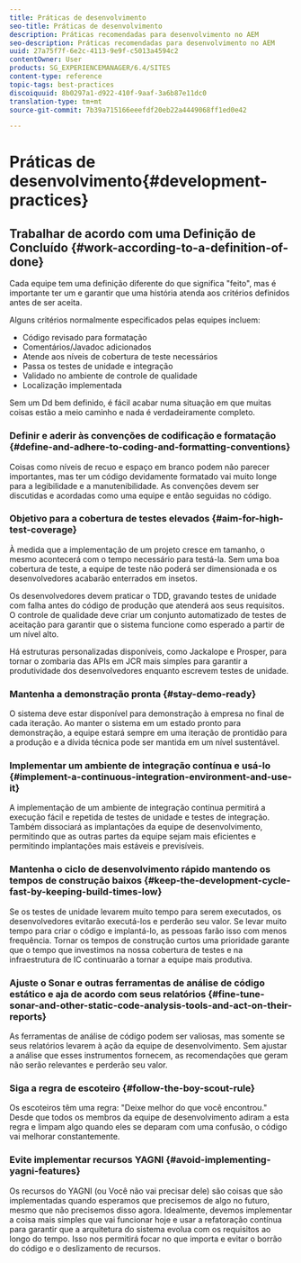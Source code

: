 ```yaml
---
title: Práticas de desenvolvimento
seo-title: Práticas de desenvolvimento
description: Práticas recomendadas para desenvolvimento no AEM
seo-description: Práticas recomendadas para desenvolvimento no AEM
uuid: 27a75f7f-6e2c-4113-9e9f-c5013a4594c2
contentOwner: User
products: SG_EXPERIENCEMANAGER/6.4/SITES
content-type: reference
topic-tags: best-practices
discoiquuid: 8b0297a1-d922-410f-9aaf-3a6b87e11dc0
translation-type: tm+mt
source-git-commit: 7b39a715166eeefdf20eb22a4449068ff1ed0e42

---
```



# Práticas de desenvolvimento{#development-practices}

## Trabalhar de acordo com uma Definição de Concluído {#work-according-to-a-definition-of-done}

Cada equipe tem uma definição diferente do que significa &quot;feito&quot;, mas é importante ter um e garantir que uma história atenda aos critérios definidos antes de ser aceita.

Alguns critérios normalmente especificados pelas equipes incluem:

* Código revisado para formatação
* Comentários/Javadoc adicionados
* Atende aos níveis de cobertura de teste necessários
* Passa os testes de unidade e integração
* Validado no ambiente de controle de qualidade
* Localização implementada

Sem um Dd bem definido, é fácil acabar numa situação em que muitas coisas estão a meio caminho e nada é verdadeiramente completo.

### Definir e aderir às convenções de codificação e formatação {#define-and-adhere-to-coding-and-formatting-conventions}

Coisas como níveis de recuo e espaço em branco podem não parecer importantes, mas ter um código devidamente formatado vai muito longe para a legibilidade e a manutenibilidade. As convenções devem ser discutidas e acordadas como uma equipe e então seguidas no código.

### Objetivo para a cobertura de testes elevados {#aim-for-high-test-coverage}

À medida que a implementação de um projeto cresce em tamanho, o mesmo acontecerá com o tempo necessário para testá-la. Sem uma boa cobertura de teste, a equipe de teste não poderá ser dimensionada e os desenvolvedores acabarão enterrados em insetos.

Os desenvolvedores devem praticar o TDD, gravando testes de unidade com falha antes do código de produção que atenderá aos seus requisitos. O controle de qualidade deve criar um conjunto automatizado de testes de aceitação para garantir que o sistema funcione como esperado a partir de um nível alto.

Há estruturas personalizadas disponíveis, como Jackalope e Prosper, para tornar o zombaria das APIs em JCR mais simples para garantir a produtividade dos desenvolvedores enquanto escrevem testes de unidade.

### Mantenha a demonstração pronta {#stay-demo-ready}

O sistema deve estar disponível para demonstração à empresa no final de cada iteração. Ao manter o sistema em um estado pronto para demonstração, a equipe estará sempre em uma iteração de prontidão para a produção e a dívida técnica pode ser mantida em um nível sustentável.

### Implementar um ambiente de integração contínua e usá-lo {#implement-a-continuous-integration-environment-and-use-it}

A implementação de um ambiente de integração contínua permitirá a execução fácil e repetida de testes de unidade e testes de integração. Também dissociará as implantações da equipe de desenvolvimento, permitindo que as outras partes da equipe sejam mais eficientes e permitindo implantações mais estáveis e previsíveis.

### Mantenha o ciclo de desenvolvimento rápido mantendo os tempos de construção baixos {#keep-the-development-cycle-fast-by-keeping-build-times-low}

Se os testes de unidade levarem muito tempo para serem executados, os desenvolvedores evitarão executá-los e perderão seu valor. Se levar muito tempo para criar o código e implantá-lo, as pessoas farão isso com menos frequência. Tornar os tempos de construção curtos uma prioridade garante que o tempo que investimos na nossa cobertura de testes e na infraestrutura de IC continuarão a tornar a equipe mais produtiva.

### Ajuste o Sonar e outras ferramentas de análise de código estático e aja de acordo com seus relatórios {#fine-tune-sonar-and-other-static-code-analysis-tools-and-act-on-their-reports}

As ferramentas de análise de código podem ser valiosas, mas somente se seus relatórios levarem à ação da equipe de desenvolvimento. Sem ajustar a análise que esses instrumentos fornecem, as recomendações que geram não serão relevantes e perderão seu valor.

### Siga a regra de escoteiro {#follow-the-boy-scout-rule}

Os escoteiros têm uma regra: &quot;Deixe melhor do que você encontrou.&quot; Desde que todos os membros da equipe de desenvolvimento adiram a esta regra e limpam algo quando eles se deparam com uma confusão, o código vai melhorar constantemente.

### Evite implementar recursos YAGNI {#avoid-implementing-yagni-features}

Os recursos do YAGNI (ou Você não vai precisar dele) são coisas que são implementadas quando esperamos que precisemos de algo no futuro, mesmo que não precisemos disso agora. Idealmente, devemos implementar a coisa mais simples que vai funcionar hoje e usar a refatoração contínua para garantir que a arquitetura do sistema evolua com os requisitos ao longo do tempo. Isso nos permitirá focar no que importa e evitar o borrão do código e o deslizamento de recursos.
